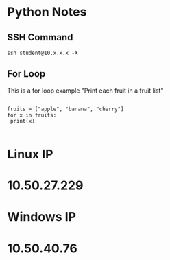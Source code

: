 # Python Notes
## SSH Command
`ssh student@10.x.x.x -X`
## For Loop
This is a for loop example
"Print each fruit in a fruit list"
```

fruits = ["apple", "banana", "cherry"]
for x in fruits:
 print(x)
 
 ```



# Linux IP 
# 10.50.27.229

# Windows IP
# 10.50.40.76
